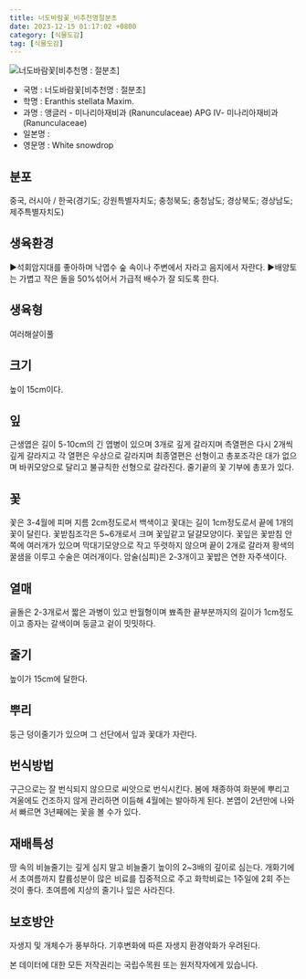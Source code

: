 ```yaml
---
title: 너도바람꽃_비추천명절분초
date: 2023-12-15 01:17:02 +0800
category: [식물도감]
tag: [식물도감]
---
```




![너도바람꽃[비추천명 : 절분초]](/fileUpload/plants/basic/Ranunculaceae/Eranthis/22951/22951_1_th2.jpg)
- 국명 : 너도바람꽃[비추천명 : 절분초]
- 학명 : Eranthis stellata Maxim.
- 과명 : 앵글러 - 미나리아재비과 (Ranunculaceae) APG Ⅳ- 미나리아재비과 (Ranunculaceae)
- 일본명 : 
- 영문명 : White snowdrop


## 분포
중국, 러시아 / 한국(경기도; 강원특별자치도; 충청북도; 충청남도; 경상북도; 경상남도; 제주특별자치도) 
## 생육환경
▶석회암지대를 좋아하며 낙엽수 숲 속이나 주변에서 자라고 음지에서 자란다.▶배양토는 가볍고 작은 돌을 50%섞어서 가급적 배수가 잘 되도록 한다.
## 생육형
여러해살이풀
## 크기
높이 15cm이다.
## 잎
근생엽은 길이 5-10cm의 긴 엽병이 있으며 3개로 깊게 갈라지며 측열편은 다시 2개씩 깊게 갈라지고 각 열편은 우상으로 갈라지며 최종열편은 선형이고 총포조각은 대가 없으며 바퀴모양으로 달리고 불규칙한 선형으로 갈라진다. 줄기끝의 꽃 기부에 총포가 있다.
## 꽃
꽃은 3-4월에 피며 지름 2cm정도로서 백색이고 꽃대는 길이 1cm정도로서 끝에 1개의 꽃이 달린다. 꽃받침조각은 5~6개로서 크며 꽃잎같고 달걀모양이다. 꽃잎은 꽃받침 안쪽에 여러개가 있으며 막대기모양으로 작고 뚜렷하지 않으며 끝이 2개로 갈라져 황색의 꿀샘을 이루고 수술은 여러개이다. 암술(심피)은 2-3개이고 꽃밥은 연한 자주색이다.
## 열매
골돌은 2-3개로서 짧은 과병이 있고 반월형이며 뾰족한 끝부분까지의 길이가 1cm정도이고 종자는 갈색이며 둥글고 겉이 밋밋하다.
## 줄기
높이가 15cm에 달한다.
## 뿌리
둥근 덩이줄기가 있으며 그 선단에서 잎과 꽃대가 자란다.
## 번식방법
구근으로는 잘 번식되지 않으므로 씨앗으로 번식시킨다. 봄에 채종하여 화분에 뿌리고 겨울에도 건조하지 않게 관리하면 이듬해 4월에는 발아하게 된다. 본엽이 2년만에 나와서 빠르면 3년째에는 꽃을 볼 수가 있다.
## 재배특성
땅 속의 비늘줄기는 깊게 심지 말고 비늘줄기 높이의 2~3배의 깊이로 심는다. 개화기에서 초여름까지 칼륨성분이 많은 비료를 집중적으로 주고 화학비료는 1주일에 2회 주는 것이 좋다. 초여름에 지상의 줄기나 잎은 사라진다.
## 보호방안
자생지 및 개체수가 풍부하다. 기후변화에 따른 자생지 환경악화가 우려된다.






본 데이터에 대한 모든 저작권리는 국립수목원 또는 원저작자에게 있습니다.
